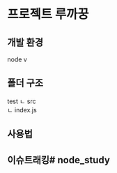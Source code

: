 # 프로젝트 루까꿍

## 개발 환경
 node v
## 폴더 구조
test
    ㄴ src  
        ㄴ index.js
## 사용법

## 이슈트래킹# node_study
